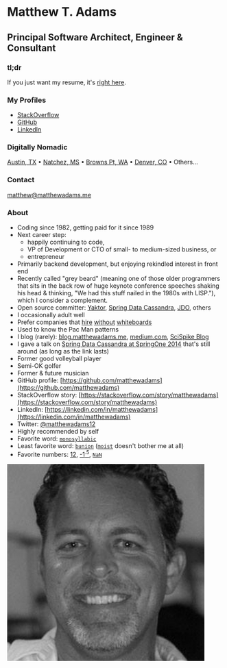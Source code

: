 # Matthew T. Adams
## Principal Software Architect, Engineer & Consultant

### tl;dr
If you just want my resume, it's [right here](matthewadams.pdf).

### My Profiles
* [StackOverflow](https://stackoverflow.com/story/matthewadams)
* [GitHub](https://github.com/matthewadams)
* [LinkedIn](https://www.linkedin.com/in/matthewadams)

### Digitally Nomadic
[Austin, TX](https://www.google.com/maps/place/austin+tx)
•
[Natchez, MS](https://www.google.com/maps/place/natchez+ms)
•
[Browns Pt, WA](https://www.google.com/maps/place/browns+point+wa)
•
[Denver, CO](https://www.google.com/maps/place/denver+co)
•
Others...

### Contact
[matthew@matthewadams.me](mailto:matthew@matthewadams.me)

### About
* Coding since 1982, getting paid for it since 1989
* Next career step:
  * happily continuing to code,
  * VP of Development or CTO of small- to medium-sized business, or
  * entrepreneur
* Primarily backend development, but enjoying rekindled interest in front end
* Recently called "grey beard" (meaning one of those older programmers that sits in the back row of huge keynote conference speeches shaking his head & thinking, "We had this stuff nailed in the 1980s with LISP."), which I consider a complement.
* Open source committer: [Yaktor](https://yaktor.io), [Spring Data Cassandra](https://projects.spring.io/spring-data-cassandra), [JDO](https://db.apache.org/jdo), others
* I occasionally adult well
* Prefer companies that [hire](https://news.ycombinator.com/item?id=13874026) [without](https://github.com/poteto/hiring-without-whiteboards) [whiteboards](https://airtable.com/shr5TdnpVYVTpeRrN/tbluCbToxQ2knSLhh)
* Used to know the Pac Man patterns
* I blog (rarely): [blog.matthewadams.me](https://blog.matthewadams.me), [medium.com](https://medium.com/@matthewadams12), [SciSpike Blog](http://www.scispike.com/category/blog/)
* I gave a talk on [Spring Data Cassandra at SpringOne 2014](https://www.infoq.com/presentations/spring-data-cassandra-couchbase) that's still around (as long as the link lasts)
* Former good volleyball player
* Semi-OK golfer
* Former & future musician
* GitHub profile: [https://github.com/matthewadams](https://github.com/matthewadams)
* StackOverflow story: [https://stackoverflow.com/story/matthewadams](https://stackoverflow.com/story/matthewadams)
* LinkedIn: [https://linkedin.com/in/matthewadams](https://linkedin.com/in/matthewadams)
* Twitter: [@matthewadams12](https://twitter.com/matthewadams12)
* Highly recommended by self
* Favorite word: [`monosyllabic`](http://www.dictionary.com/browse/monosyllabic)
* Least favorite word: [`bunion`](http://www.dictionary.com/browse/bunion) ([`moist`](http://thoughtcatalog.com/nico-lang/2013/09/moist-and-28-other-gross-sounding-english-words-that-everyone-hates) doesn't bother me at all)
* Favorite numbers: [12](https://www.seahawks.com/fans/the-12s/), [-1<sup>.5</sup>](https://en.wikipedia.org/wiki/Imaginary_unit), [`NaN`](https://developer.mozilla.org/en-US/docs/Web/JavaScript/Reference/Global_Objects/NaN)

![mugshot](matthewadams.png)
